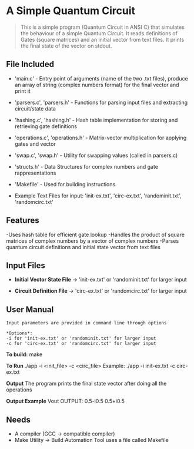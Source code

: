 # A Simple Quantum Circuit

> This is a simple program (Quantum Circuit in ANSI C) that simulates the behaviour of a simple Quantum Circuit. It reads definitions of Gates (square matrices) and an initial vector from text files. It prints the final state of the vector on stdout.

## File Included
- 'main.c' - Entry point of arguments (name of the two .txt files), produce an array of string (complex numbers format) for the final vector and print it

- 'parsers.c', 'parsers.h' - Functions for parsing input files and extracting circuit/state data

- 'hashing.c', 'hashing.h' - Hash table implementation for storing and retrieving gate definitions

- 'operations.c', 'operations.h' - Matrix-vector multiplication for applying gates and vector

- 'swap.c', 'swap.h' - Utility for swapping values (called in parsers.c)

- 'structs.h' - Data Structures for complex numbers and gate rappresentations

- 'Makefile' - Used for building instructions

- Example Text Files for input: 'init-ex.txt', 'circ-ex.txt', 'randominit.txt', 'randomcirc.txt'

## Features
-Uses hash table for efficient gate lookup
-Handles the product of square matrices of complex numbers by a vector of complex numbers
-Parses quantum circuit definitions and initial state vector from text files

## Input Files

- **Initial Vector State File** -> 'init-ex.txt' or 'randominit.txt' for larger input

- **Circuit Definition File** -> 'circ-ex.txt' or 'randomcirc.txt' for larger input


## User Manual

    Input parameters are provided in command line through options

    *Options*: 
    -i for 'init-ex.txt' or 'randominit.txt' for larger input
    -c for 'circ-ex.txt' or 'randomcirc.txt' for larger input

**To build:**
    make

**To Run**
    ./app -i <init_file> -c <circ_file> 
    Example: ./app -i init-ex.txt -c circ-ex.txt

**Output**
    The program prints the final state vector after doing all the operations

**Output Example**
    Vout OUTPUT:
    0.5-i0.5
    0.5+i0.5    

## Needs
- A compiler (GCC -> compatible compiler)
- Make Utility -> Build Automation Tool uses a file called Makefile


